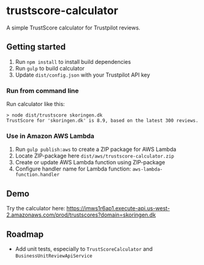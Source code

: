 # trustscore-calculator

A simple TrustScore calculator for Trustpilot reviews.

## Getting started
1. Run ```npm install``` to install build dependencies
2. Run ```gulp``` to build calculator
3. Update ```dist/config.json``` with your Trustpilot API key

### Run from command line
Run calculator like this: 
```
> node dist/trustscore skoringen.dk
TrustScore for 'skoringen.dk' is 8.9, based on the latest 300 reviews.
```

### Use in Amazon AWS Lambda
1. Run ```gulp publish:aws``` to create a ZIP package for AWS Lambda
2. Locate ZIP-package here ```dist/aws/trustscore-calculator.zip```
3. Create or update AWS Lambda function using ZIP-package
4. Configure handler name for Lambda function: ```aws-lambda-function.handler```

## Demo
Try the calculator here:
https://imws1r6ap1.execute-api.us-west-2.amazonaws.com/prod/trustscores?domain=skoringen.dk

## Roadmap
* Add unit tests, especially to ```TrustScoreCalculator``` and ```BusinessUnitReviewApiService```
